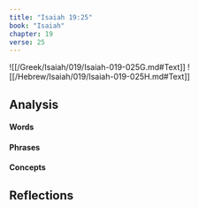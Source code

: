 ```yaml
---
title: "Isaiah 19:25"
book: "Isaiah"
chapter: 19
verse: 25
---
```

![[/Greek/Isaiah/019/Isaiah-019-025G.md#Text]]
![[/Hebrew/Isaiah/019/Isaiah-019-025H.md#Text]]

## Analysis

#### Words

#### Phrases

#### Concepts

## Reflections
